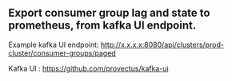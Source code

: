 ## Export consumer group lag and state to prometheus, from kafka UI endpoint.
Example kafka UI endpoint: http://x.x.x.x:8080/api/clusters/prod-cluster/consumer-groups/paged

Kafka UI : https://github.com/provectus/kafka-ui



